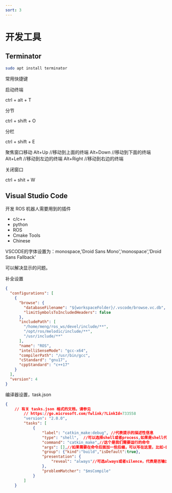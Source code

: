 ```yaml
---
sort: 3
---
```

# 开发工具



## Terminator


```bash
sudo apt install terminator
```

常用快捷键

启动终端

ctrl + alt + T

分节

ctrl + shift + O

分栏

ctrl + shift + E

聚焦窗口移动
Alt+Up                          //移动到上面的终端
Alt+Down                        //移动到下面的终端
Alt+Left                        //移动到左边的终端
Alt+Right                       //移动到右边的终端

关闭窗口

ctrl + shit + W


## Visual Studio Code

开发 ROS 机器人需要用到的插件

- c/c++
- python
- ROS
- Cmake Tools
- Chinese

VSCODE的字体设置为：monospace,'Droid Sans Mono','monospace','Droid Sans Fallback'

可以解决显示的问题。


补全设置
```json
{
  "configurations": [
    {
      "browse": {
        "databaseFilename": "${workspaceFolder}/.vscode/browse.vc.db",
        "limitSymbolsToIncludedHeaders": false
      },
      "includePath": [
        "/home/meng/ros_ws/devel/include/**",
        "/opt/ros/melodic/include/**",
        "/usr/include/**"
      ],
      "name": "ROS",
      "intelliSenseMode": "gcc-x64",
      "compilerPath": "/usr/bin/gcc",
      "cStandard": "gnu17",
      "cppStandard": "c++17"
    }
  ],
  "version": 4
}
```

编译器设置，task.json
```json
{
    // 有关 tasks.json 格式的文档，请参见
        // https://go.microsoft.com/fwlink/?LinkId=733558
        "version": "2.0.0",
        "tasks": [
            {
                "label": "catkin_make:debug", //代表提示的描述性信息
                "type": "shell",  //可以选择shell或者process,如果是shell代码是在shell里面运行一个命令，如果是process代表作为一个进程来运行
                "command": "catkin_make",//这个是我们需要运行的命令
                "args": [],//如果需要在命令后面加一些后缀，可以写在这里，比如-DCATKIN_WHITELIST_PACKAGES=“pac1;pac2”
                "group": {"kind":"build","isDefault":true},
                "presentation": {
                    "reveal": "always"//可选always或者silence，代表是否输出信息
                },
                "problemMatcher": "$msCompile"
            }
        ]
    }

```








